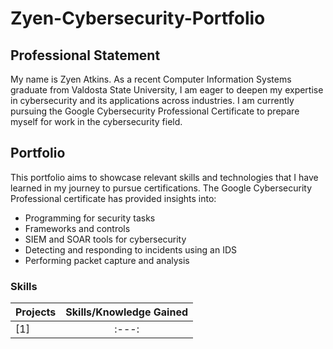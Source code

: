 # Zyen-Cybersecurity-Portfolio

## Professional Statement
My name is Zyen Atkins. As a recent Computer Information Systems graduate from Valdosta State University, I am eager to deepen my expertise in cybersecurity and its applications across industries. I am currently pursuing the Google Cybersecurity Professional Certificate to prepare myself for work in the cybersecurity field.

## Portfolio
This portfolio aims to showcase relevant skills and technologies that I have learned in my journey to pursue certifications. The Google Cybersecurity Professional certificate has provided insights into:

* Programming for security tasks
* Frameworks and controls
* SIEM and SOAR tools for cybersecurity
* Detecting and responding to incidents using an IDS
* Performing packet capture and analysis

### Skills

| Projects | Skills/Knowledge Gained | 
| :--- |:---:|
| [1] |:---:|
